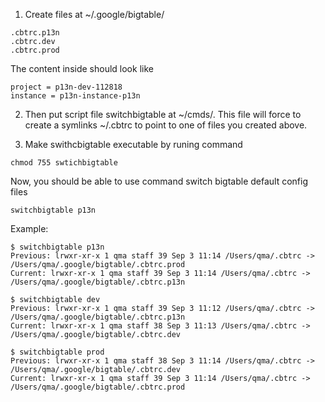 1. Create files at ~/.google/bigtable/
```
.cbtrc.p13n
.cbtrc.dev
.cbtrc.prod
```

The content inside should look like 
```
project = p13n-dev-112818
instance = p13n-instance-p13n
```

2. Then put script file switchbigtable at ~/cmds/. This file will force to create a symlinks ~/.cbtrc to point to one of files you created above.

3. Make swithcbigtable executable by runing command 
```
chmod 755 swtichbigtable
```

Now, you should be able to use command switch bigtable default config files
```
switchbigtable p13n
```

Example:
```
$ switchbigtable p13n
Previous: lrwxr-xr-x 1 qma staff 39 Sep 3 11:14 /Users/qma/.cbtrc -> /Users/qma/.google/bigtable/.cbtrc.prod
Current: lrwxr-xr-x 1 qma staff 39 Sep 3 11:14 /Users/qma/.cbtrc -> /Users/qma/.google/bigtable/.cbtrc.p13n

$ switchbigtable dev
Previous: lrwxr-xr-x 1 qma staff 39 Sep 3 11:12 /Users/qma/.cbtrc -> /Users/qma/.google/bigtable/.cbtrc.p13n
Current: lrwxr-xr-x 1 qma staff 38 Sep 3 11:13 /Users/qma/.cbtrc -> /Users/qma/.google/bigtable/.cbtrc.dev

$ switchbigtable prod
Previous: lrwxr-xr-x 1 qma staff 38 Sep 3 11:14 /Users/qma/.cbtrc -> /Users/qma/.google/bigtable/.cbtrc.dev
Current: lrwxr-xr-x 1 qma staff 39 Sep 3 11:14 /Users/qma/.cbtrc -> /Users/qma/.google/bigtable/.cbtrc.prod
```


